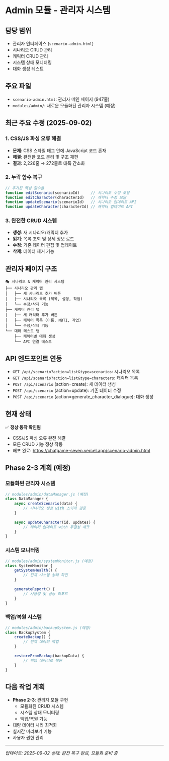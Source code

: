 # Admin 모듈 - 관리자 시스템

## 담당 범위
- 관리자 인터페이스 (`scenario-admin.html`)
- 시나리오 CRUD 관리
- 캐릭터 CRUD 관리
- 시스템 상태 모니터링
- 대화 생성 테스트

## 주요 파일
- `scenario-admin.html`: 관리자 메인 페이지 (947줄)
- `modules/admin/`: 새로운 모듈화된 관리자 시스템 (예정)

## 최근 주요 수정 (2025-09-02)

### 1. CSS/JS 파싱 오류 해결
- **문제**: CSS 스타일 태그 안에 JavaScript 코드 혼재
- **해결**: 완전한 코드 분리 및 구조 재편
- **결과**: 2,226줄 → 272줄로 대폭 간소화

### 2. 누락 함수 복구
```javascript
// 추가된 핵심 함수들
function editScenario(scenarioId)     // 시나리오 수정 모달
function editCharacter(characterId)   // 캐릭터 수정 모달  
function updateScenario(scenarioId)   // 시나리오 업데이트 API
function updateCharacter(characterId) // 캐릭터 업데이트 API
```

### 3. 완전한 CRUD 시스템
- **생성**: 새 시나리오/캐릭터 추가
- **읽기**: 목록 조회 및 상세 정보 로드
- **수정**: 기존 데이터 편집 및 업데이트
- **삭제**: 데이터 제거 기능

## 관리자 페이지 구조
```
🎭 시나리오 & 캐릭터 관리 시스템
├── 시나리오 관리 탭
│   ├── 새 시나리오 추가 버튼
│   ├── 시나리오 목록 (제목, 설명, 작업)
│   └── 수정/삭제 기능
├── 캐릭터 관리 탭  
│   ├── 새 캐릭터 추가 버튼
│   ├── 캐릭터 목록 (이름, MBTI, 작업)
│   └── 수정/삭제 기능
└── 대화 테스트 탭
    ├── 캐릭터별 대화 생성
    └── API 연결 테스트
```

## API 엔드포인트 연동
- `GET /api/scenario?action=list&type=scenarios`: 시나리오 목록
- `GET /api/scenario?action=list&type=characters`: 캐릭터 목록
- `POST /api/scenario` (action=create): 새 데이터 생성
- `POST /api/scenario` (action=update): 기존 데이터 수정
- `POST /api/scenario` (action=generate_character_dialogue): 대화 생성

## 현재 상태
✅ **정상 동작 확인됨**
- CSS/JS 파싱 오류 완전 해결
- 모든 CRUD 기능 정상 작동
- 배포 완료: https://chatgame-seven.vercel.app/scenario-admin.html

## Phase 2-3 계획 (예정)

### 모듈화된 관리자 시스템
```javascript
// modules/admin/dataManager.js (예정)
class DataManager {
    async createScenario(data) {
        // 시나리오 생성 with 스키마 검증
    }
    
    async updateCharacter(id, updates) {
        // 캐릭터 업데이트 with 무결성 체크
    }
}
```

### 시스템 모니터링
```javascript
// modules/admin/systemMonitor.js (예정)
class SystemMonitor {
    getSystemHealth() {
        // 전체 시스템 상태 확인
    }
    
    generateReport() {
        // 사용량 및 성능 리포트
    }
}
```

### 백업/복원 시스템
```javascript
// modules/admin/backupSystem.js (예정)
class BackupSystem {
    createBackup() {
        // 전체 데이터 백업
    }
    
    restoreFromBackup(backupData) {
        // 백업 데이터로 복원
    }
}
```

## 다음 작업 계획
- **Phase 2-3**: 관리자 모듈 구현
  - 모듈화된 CRUD 시스템
  - 시스템 상태 모니터링
  - 백업/복원 기능
- 대량 데이터 처리 최적화
- 실시간 미리보기 기능
- 사용자 권한 관리

---
*업데이트: 2025-09-02*
*상태: 완전 복구 완료, 모듈화 준비 중*